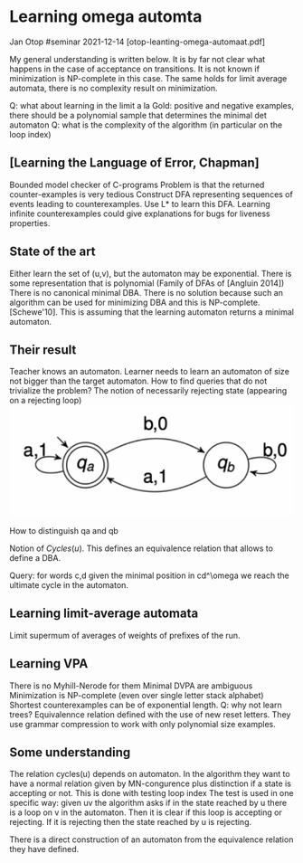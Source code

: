 # Learning omega automta

Jan Otop 
#seminar 2021-12-14
[otop-leanting-omega-automaat.pdf]

My general understanding is written below.
It is by far not clear what happens in the case of acceptance on transitions.
It is not known if minimization is NP-complete in this case. 
The same holds for limit average automata, there is no complexity result on
minimization. 

Q: what about learning in the limit a la Gold: positive and negative examples,
there should be a polynomial sample that determines the minimal det automaton
Q: what is the complexity of the algorithm (in particular on the loop index)

## [Learning the Language of Error, Chapman]
Bounded model checker of C-programs
Problem is that the returned counter-examples is very tedious
Construct DFA representing sequences of events leading to counterexamples. 
Use L* to learn this DFA.
Learning infinite counterexamples could give explanations for bugs for liveness
properties.

## State of the art
Either learn the set of (u,v), but the automaton may be exponential.
There is some representation that is polynomial (Family of DFAs of [Angluin
2014]) 
There is no canonical minimal DBA.
There is no solution because such an algorithm can be used for minimizing DBA
and this is NP-complete. [Schewe'10]. This is assuming that the learning
automaton returns a minimal automaton.

## Their result
Teacher knows an automaton. Learner needs to learn an automaton of size not
bigger than the target automaton. 
How to find queries that do not trivialize the problem?
The notion of necessarily rejecting state (appearing on a rejecting loop)
![picture 1](images/aa97da5dc232004c1cc77b9857460159d6847c158bb40fd9de0188c783596df6.png)  

How to distinguish qa and qb

Notion of $Cycles(u)$. This defines an equivalence relation that allows to
define a DBA. 

Query: for words c,d given the minimal position in cd^\omega we reach the
ultimate cycle in the automaton.

## Learning limit-average automata
Limit supermum of averages of weights of prefixes of the run.

## Learning VPA
There is no Myhill-Nerode for them
Minimal DVPA are ambiguous
Minimization is NP-complete (even over single letter stack alphabet)
Shortest counterexamples can be of exponential length.
Q: why not learn trees?
Equivalennce relation defined with the use of new reset letters.
They use grammar compression to work with only polynomial size examples. 

## Some understanding 
The relation cycles(u) depends on automaton. 
In the algorithm they want to have a normal relation given by MN-congurence plus
distinction if a state is accepting or not. This is done with testing loop index
The test is used in one specific way: given uv the algorithm asks if in the
state reached by u there is a loop on v in the automaton. Then it is clear if
this loop is accepting or rejecting. If it is rejecting then the state reached
by u is rejecting. 

There is a direct construction of an automaton from the equivalence relation
they have defined. 

